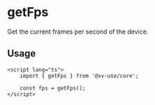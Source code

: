 # getFps

Get the current frames per second of the device.

## Usage

```svelte
<script lang="ts">
	import { getFps } from '@sv-use/core';

	const fps = getFps();
</script>
```
